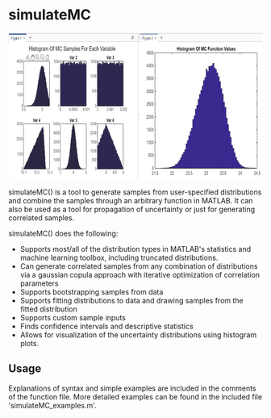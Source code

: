 # simulateMC

<img src="hist_image.PNG" width="723" height="290">

simulateMC() is a tool to generate samples from user-specified distributions and combine the samples through an arbitrary function in MATLAB. 
It can also be used as a tool for propagation of uncertainty or just for generating correlated samples.

simulateMC() does the following:
* Supports most/all of the distribution types in MATLAB's statistics and machine learning toolbox, including truncated distributions.
* Can generate correlated samples from any combination of distributions via a gaussian copula approach with iterative optimization of correlation parameters
* Supports bootstrapping samples from data
* Supports fitting distributions to data and drawing samples from the fitted distribution
* Supports custom sample inputs
* Finds confidence intervals and descriptive statistics
* Allows for visualization of the uncertainty distributions using histogram plots.

## Usage
Explanations of syntax and simple examples are included in the comments of the function file. More detailed examples can be found in the included file 'simulateMC_examples.m'.
